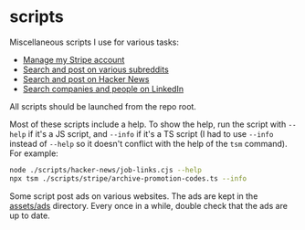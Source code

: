 # scripts

Miscellaneous scripts I use for various tasks:

- [Manage my Stripe account](./stripe/README.md)
- [Search and post on various subreddits](./reddit/README.md)
- [Search and post on Hacker News](./hacker-news/README.md)
- [Search companies and people on LinkedIn](./linkedin/README.md)

All scripts should be launched from the repo root.

Most of these scripts include a help. To show the help, run the script with `--help` if it's a JS script, and `--info` if it's a TS script (I had to use `--info` instead of `--help` so it doesn't conflict with the help of the `tsm` command). For example:

```sh
node ./scripts/hacker-news/job-links.cjs --help
npx tsm ./scripts/stripe/archive-promotion-codes.ts --info
```

Some script post ads on various websites. The ads are kept in the [assets/ads](../assets/ads) directory. Every once in a while, double check that the ads are up to date.
